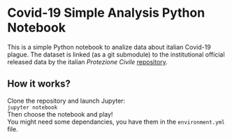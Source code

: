 # Covid-19 Simple Analysis Python Notebook

This is a simple Python notebook to analize data about italian Covid-19 plague. The dataset is linked (as a git submodule) to the institutional official released data by the italian *Protezione Civile* [repository](https://github.com/pcm-dpc/COVID-19.git).

## How it works?

Clone the repository and launch Jupyter:  
`jupyter notebook`  
Then choose the notebook and play!  
You might need some dependancies, you have them in the `environment.yml` file.
